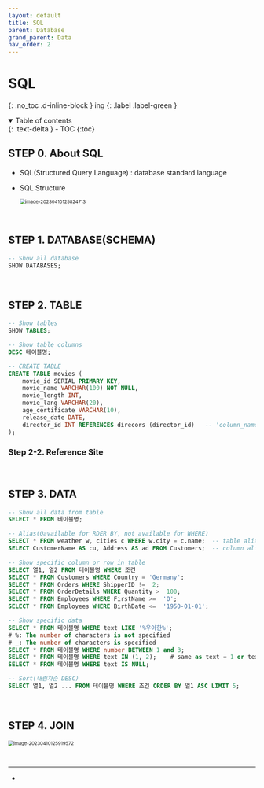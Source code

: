 ```yaml
---
layout: default
title: SQL
parent: Database
grand_parent: Data
nav_order: 2
---
```


# SQL
{: .no_toc .d-inline-block }
ing
{: .label .label-green }

<details open markdown="block">
  <summary>
    Table of contents
  </summary>
  {: .text-delta }
- TOC
{:toc}
</details>

<!------------------------------------ STEP ------------------------------------>
## STEP 0. About SQL
* SQL(Structured Query Language) :  database standard language

* SQL Structure

  <img src="./../../images/menu5-sub1-sql/image-20230410125824713.png" alt="image-20230410125824713" style="zoom:67%;" />

<br>


<!------------------------------------ STEP ------------------------------------>
## STEP 1. DATABASE(SCHEMA)
```sql
-- Show all database
SHOW DATABASES;					
```

<br>

<!------------------------------------ STEP ------------------------------------>
## STEP 2. TABLE
```sql
-- Show tables
SHOW TABLES; 

-- Show table columns
DESC 테이블명;

-- CREATE TABLE
CREATE TABLE movies (
	movie_id SERIAL PRIMARY KEY,
	movie_name VARCHAR(100) NOT NULL,
	movie_length INT,
	movie_lang VARCHAR(20),
	age_certificate VARCHAR(10),
	release_date DATE,
	director_id INT REFERENCES direcors (director_id)	-- 'column_name' 'dataType' REFERENCES 'table_name(column_name)'
);

```


### Step 2-2. Reference Site







<br>

<!------------------------------------ STEP ------------------------------------>
## STEP 3. DATA
```sql
-- Show all data from table
SELECT * FROM 테이블명;

-- Alias(Oavailable for RDER BY, not available for WHERE)  
SELECT * FROM weather w, cities c WHERE w.city = c.name;  -- table alias
SELECT CustomerName AS cu, Address AS ad FROM Customers;  -- column alias

-- Show specific column or row in table
SELECT 열1, 열2 FROM 테이블명 WHERE 조건
SELECT * FROM Customers WHERE Country = 'Germany';
SELECT * FROM Orders WHERE ShipperID !=  2; 
SELECT * FROM OrderDetails WHERE Quantity >  100; 
SELECT * FROM Employees WHERE FirstName >=  'O'; 
SELECT * FROM Employees WHERE BirthDate <=  '1950-01-01'; 

-- Show specific data 
SELECT * FROM 테이블명 WHERE text LIKE '%우아한%'; 	
# %: The number of characters is not specified
# _: The number of characters is specified
SELECT * FROM 테이블명 WHERE number BETWEEN 1 and 3;
SELECT * FROM 테이블명 WHERE text IN (1, 2); 	# same as text = 1 or text = 2
SELECT * FROM 테이블명 WHERE text IS NULL;

-- Sort(내림차순 DESC)  
SELECT 열1, 열2 ... FROM 테이블명 WHERE 조건 ORDER BY 열1 ASC LIMIT 5;
```

<br>

<!------------------------------------ STEP ------------------------------------>
## STEP 4. JOIN
<img src="./../../images/menu5-sub1-sql/image-20230410125919572.png" alt="image-20230410125919572" style="zoom:67%;" />

```sql



```

---
* [](https://365kim.tistory.com/102)